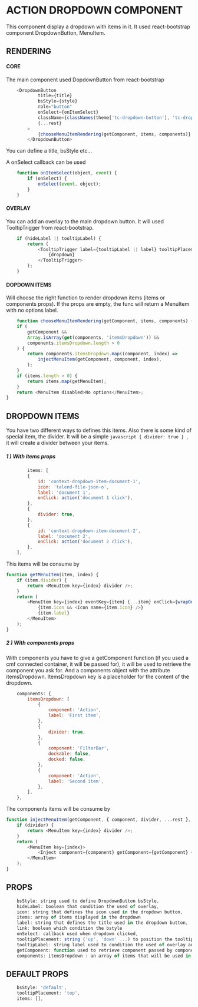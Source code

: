 # ACTION DROPDOWN COMPONENT

This component display a dropdown with items in it. It used react-bootstrap component DropdownButton, MenuItem.

## RENDERING

#### CORE
The main component used DopdownButton from react-bootstrap
```javascript
	<DropdownButton
			title={title}
			bsStyle={style}
			role="button"
			onSelect={onItemSelect}
			className={classNames(theme['tc-dropdown-button'], 'tc-dropdown-button')}
			{...rest}
		>
			{chooseMenuItemRendering(getComponent, items, components)}
		</DropdownButton>
```
You can define a title, bsStyle etc...

A onSelect callback can be used 
```javascript
	function onItemSelect(object, event) {
		if (onSelect) {
			onSelect(event, object);
		}
	}
```

#### OVERLAY
You can add an overlay to the main dropdown button. It will used TooltipTrigger from react-bootstrap.
```javascript
	if (hideLabel || tooltipLabel) {
		return (
			<TooltipTrigger label={tooltipLabel || label} tooltipPlacement={tooltipPlacement}>
				{dropdown}
			</TooltipTrigger>
		);
	}
```


#### DOPDOWN ITEMS
Will choose the right function to render dropdown items (items or components props).
If the props are empty, the func will return a MenuItem with no options label. 
```javascript
    function chooseMenuItemRendering(getComponent, items, components) {
	if (
		getComponent &&
		Array.isArray(get(components, 'itemsDropdown')) &&
		components.itemsDropdown.length > 0
	) {
		return components.itemsDropdown.map((component, index) =>
			injectMenuItem(getComponent, component, index),
		);
	}
	if (items.length > 0) {
		return items.map(getMenuItem);
	}
	return <MenuItem disabled>No options</MenuItem>;
}
```
## DROPDOWN ITEMS

You have two different ways to defines this items. 
Also there is some kind of special item, the divider. It will be a simple ```javascript { divider: true } ```, it will create a divider between your items.
##### 1 ) With items props
```javascript
    	items: [
		{
			id: 'context-dropdown-item-document-1',
			icon: 'talend-file-json-o',
			label: 'document 1',
			onClick: action('document 1 click'),
		},
		{
			divider: true,
		},
		{
			id: 'context-dropdown-item-document-2',
			label: 'document 2',
			onClick: action('document 2 click'),
		},
	],
```
This items will be consume by 
```javascript
function getMenuItem(item, index) {
	if (item.divider) {
		return <MenuItem key={index} divider />;
	}
	return (
		<MenuItem key={index} eventKey={item} {...item} onClick={wrapOnClick(item)}>
			{item.icon && <Icon name={item.icon} />}
			{item.label}
		</MenuItem>
	);
}
```
##### 2 ) With components props

With components you have to give a getComponent function (if you used a cmf connected container, it will be passed for), it will be used to retrieve the component you ask for.
And a components object with the attribute itemsDropdown. ItemsDropdown key is a placeholder for the content of the dropdown. 
```javascript
	components: {
		itemsDropdown: [
			{
				component: 'Action',
				label: 'First item',
			},
			{
				divider: true,
			},
			{
				component: 'FilterBar',
				dockable: false,
				docked: false,
			},
			{
				component: 'Action',
				label: 'Second item',
			},
		],
	},
```
The components items will be consume by
```javascript
function injectMenuItem(getComponent, { component, divider, ...rest }, index) {
	if (divider) {
		return <MenuItem key={index} divider />;
	}
	return (
		<MenuItem key={index}>
			<Inject component={component} getComponent={getComponent} {...rest} />
		</MenuItem>
	);
}
```

## PROPS
```javascript
	bsStyle: string used to define DropdownButton bsStyle,
	hideLabel: boolean that condition the used of overlay,
	icon: string that defines the icon used in the dropdown button,
	items: array of items displayed in the dropdown
	label: string that defines the title used in the dropdown button,
	link: boolean which condition the bstyle
	onSelect: callback used when dropdown clicked,
	tooltipPlacement: string ('up', 'down' ...) to position the tooltip overlay.
	tooltipLabel: string label used to condition the used of overlay and label of overlay,
	getComponent: function used to retrieve component passed by components,
	components: itemsDropdown : an array of items that will be used in the dropdown.
```

## DEFAULT PROPS
```javascript
	bsStyle: 'default',
	tooltipPlacement: 'top',
	items: [],
```



